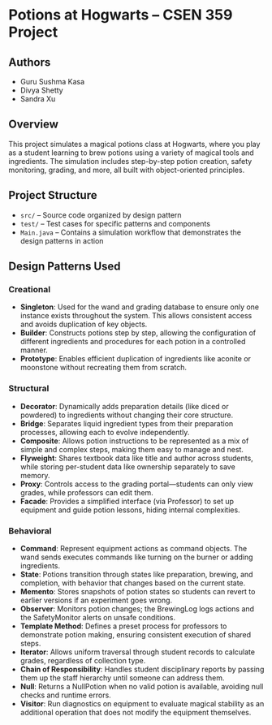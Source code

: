 # Potions at Hogwarts – CSEN 359 Project

## Authors
- Guru Sushma Kasa  
- Divya Shetty  
- Sandra Xu

## Overview
This project simulates a magical potions class at Hogwarts, where you play as a student learning to brew potions using a variety of magical tools and ingredients. The simulation includes step-by-step potion creation, safety monitoring, grading, and more, all built with object-oriented principles.

## Project Structure
- `src/` – Source code organized by design pattern
- `test/` – Test cases for specific patterns and components
- `Main.java` – Contains a simulation workflow that demonstrates the design patterns in action

## Design Patterns Used

### Creational
- **Singleton**: Used for the wand and grading database to ensure only one instance exists throughout the system. This allows consistent access and avoids duplication of key objects.
- **Builder**: Constructs potions step by step, allowing the configuration of different ingredients and procedures for each potion in a controlled manner.
- **Prototype**: Enables efficient duplication of ingredients like aconite or moonstone without recreating them from scratch.

### Structural
- **Decorator**: Dynamically adds preparation details (like diced or powdered) to ingredients without changing their core structure.
- **Bridge**: Separates liquid ingredient types from their preparation processes, allowing each to evolve independently.
- **Composite**: Allows potion instructions to be represented as a mix of simple and complex steps, making them easy to manage and nest.
- **Flyweight**: Shares textbook data like title and author across students, while storing per-student data like ownership separately to save memory.
- **Proxy**: Controls access to the grading portal—students can only view grades, while professors can edit them.
- **Facade**: Provides a simplified interface (via Professor) to set up equipment and guide potion lessons, hiding internal complexities.

### Behavioral
- **Command**: Represent equipment actions as command objects. The wand sends executes commands like turning on the burner or adding ingredients.
- **State**: Potions transition through states like preparation, brewing, and completion, with behavior that changes based on the current state.
- **Memento**: Stores snapshots of potion states so students can revert to earlier versions if an experiment goes wrong.
- **Observer**: Monitors potion changes; the BrewingLog logs actions and the SafetyMonitor alerts on unsafe conditions.
- **Template Method**: Defines a preset process for professors to demonstrate potion making, ensuring consistent execution of shared steps.
- **Iterator**: Allows uniform traversal through student records to calculate grades, regardless of collection type.
- **Chain of Responsibility**: Handles student disciplinary reports by passing them up the staff hierarchy until someone can address them.
- **Null**: Returns a NullPotion when no valid potion is available, avoiding null checks and runtime errors.
- **Visitor**: Run diagnostics on equipment to evaluate magical stability as an additional operation that does not modify the equipment themselves.
